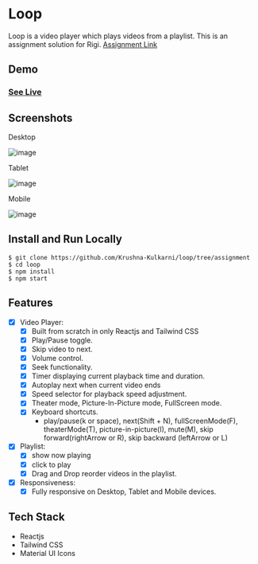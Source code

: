 # Loop
Loop is a video player which plays videos from a playlist.
This is an assignment solution for Rigi. 
[Assignment Link](https://gist.github.com/9267aakashsharma/4dd73769e9639f3d79fb07e40091ecec)

## Demo
### [See Live](https://loop-videos.vercel.app/)

## Screenshots

Desktop

![image](https://github.com/Krushna-Kulkarni/loop/assets/62604823/8e781ab7-18f0-42de-8a30-4c123d00f000)


Tablet

![image](https://github.com/Krushna-Kulkarni/loop/assets/62604823/6c0d9f32-fb2f-4df3-a60c-7ced40cdd221)


Mobile

![image](https://github.com/Krushna-Kulkarni/loop/assets/62604823/bdcaa07a-853e-45a9-bde2-464708417c4c)


## Install and Run Locally

```
$ git clone https://github.com/Krushna-Kulkarni/loop/tree/assignment
$ cd loop
$ npm install
$ npm start
```

## Features
- [x] Video Player:
    - [x] Built from scratch in only Reactjs and Tailwind CSS
    - [x] Play/Pause toggle.
    - [x] Skip video to next.
    - [x] Volume control.
    - [x] Seek functionality.
    - [x] Timer displaying current playback time and duration.
    - [x] Autoplay next when current video ends
    - [x] Speed selector for playback speed adjustment.
    - [x] Theater mode, Picture-In-Picture mode, FullScreen mode.
    - [x] Keyboard shortcuts.
      - play/pause(k or space), next(Shift + N), fullScreenMode(F), theaterMode(T), picture-in-picture(I), mute(M), skip forward(rightArrow or R), skip backward (leftArrow or L)

- [x] Playlist:
     - [X] show now playing
     - [x] click to play
     - [x] Drag and Drop reorder videos in the playlist.
- [x] Responsiveness:
     - [x] Fully responsive on Desktop, Tablet and Mobile devices.

## Tech Stack 
- Reactjs 
- Tailwind CSS
- Material UI Icons
